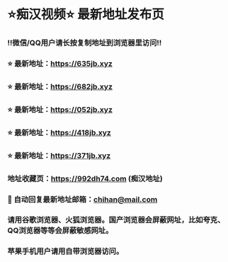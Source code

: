 # ⭐️痴汉视频⭐️ 最新地址发布页

### ‼️微信/QQ用户请长按复制地址到浏览器里访问‼️

### ⭐️ 最新地址：https://635jb.xyz

### ⭐️ 最新地址：https://682jb.xyz

### ⭐️ 最新地址：https://052jb.xyz

### ⭐️ 最新地址：https://418jb.xyz

### ⭐️ 最新地址：https://371jb.xyz



### 地址收藏页：https://992dh74.com (痴汉地址)
### 📧 自动回复最新地址邮箱：chihan@mail.com
### 请用谷歌浏览器、火狐浏览器。国产浏览器会屏蔽网址，比如夸克、QQ浏览器等等会屏蔽敏感网址。
### 苹果手机用户请用自带浏览器访问。
